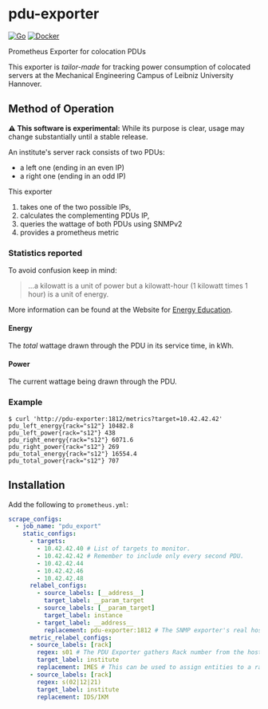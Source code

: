 # pdu-exporter

[![Go](https://github.com/j0hax/pdu-exporter/actions/workflows/go.yml/badge.svg)](https://github.com/j0hax/pdu-exporter/actions/workflows/go.yml)
[![Docker](https://github.com/j0hax/pdu-exporter/actions/workflows/docker-publish.yml/badge.svg)](https://github.com/j0hax/pdu-exporter/actions/workflows/docker-publish.yml)

Prometheus Exporter for colocation PDUs

This exporter is _tailor-made_ for tracking power consumption of colocated servers at the Mechanical Engineering Campus of Leibniz University Hannover.

## Method of Operation

**⚠️ This software is experimental:** While its purpose is clear, usage may change substantially until a stable release.

An institute's server rack consists of two PDUs:
- a left one (ending in an even IP)
- a right one (ending in an odd IP)

This exporter
1. takes one of the two possible IPs,
2. calculates the complementing PDUs IP,
3. queries the wattage of both PDUs using SNMPv2
4. provides a prometheus metric

### Statistics reported

To avoid confusion keep in mind:

> ...a kilowatt is a unit of power but a kilowatt-hour (1 kilowatt times 1 hour) is a unit of energy. 

More information can be found at the Website for [Energy Education](https://energyeducation.ca/encyclopedia/Energy_vs_power).

#### Energy

The _total_ wattage drawn through the PDU in its service time, in kWh.

#### Power

The current wattage being drawn through the PDU.

### Example

```console
$ curl 'http://pdu-exporter:1812/metrics?target=10.42.42.42'
pdu_left_energy{rack="s12"} 10482.8
pdu_left_power{rack="s12"} 438
pdu_right_energy{rack="s12"} 6071.6
pdu_right_power{rack="s12"} 269
pdu_total_energy{rack="s12"} 16554.4
pdu_total_power{rack="s12"} 707
```

## Installation

Add the following to `prometheus.yml`:

```yaml
scrape_configs:
  - job_name: "pdu_export"
    static_configs:
      - targets:
        - 10.42.42.40 # List of targets to monitor.
        - 10.42.42.42 # Remember to include only every second PDU.
        - 10.42.42.44
        - 10.42.42.46
        - 10.42.42.48
      relabel_configs:
        - source_labels: [__address__]
          target_label: __param_target
        - source_labels: [__param_target]
          target_label: instance
        - target_label: __address__
          replacement: pdu-exporter:1812 # The SNMP exporter's real hostname:port.
      metric_relabel_configs:
      - source_labels: [rack]
        regex: s01 # The PDU Exporter gathers Rack number from the hostname.
        target_label: institute
        replacement: IMES # This can be used to assign entities to a rack via RegEx
      - source_labels: [rack]
        regex: s(02|12|21)
        target_label: institute
        replacement: IDS/IKM

```
